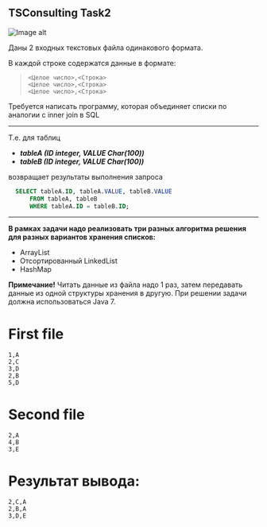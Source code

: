 ## TSConsulting Task2
![Image alt](http://publishernews.ru/images/PressReleases/press_r_34E7C198-ED6D-4243-B3E4-12882A5A701A.jpg)


Даны 2 входных текстовых файла одинакового формата.

В каждой строке содержатся данные в формате:

>```
> <Целое число>,<Строка>
> <Целое число>,<Строка>
> <Целое число>,<Строка>
>```

Требуется написать программу, которая объединяет списки по аналогии с inner join в SQL


__________________________________________________________________________________________
Т.е. для таблиц 

* ***tableA (ID integer, VALUE Char(100))***
* ***tableB (ID integer, VALUE Char(100))***


возвращает результаты выполнения запроса
```sql
  SELECT tableA.ID, tableA.VALUE, tableB.VALUE
	  FROM tableA, tableB
	  WHERE tableA.ID = tableB.ID;
```

_____________________________________________________________________________________________________

**В рамках задачи надо реализовать три разных алгоритма решения для разных вариантов хранения списков:**
* ArrayList
* Отсортированный LinkedList
* HashMap
 
 
**Примечание!** Читать данные из файла надо 1 раз, затем передавать данные из одной структуры хранения в другую.
При решении задачи должна использоваться Java 7.


# First file
```
1,A		  
2,C		  
3,D		  
2,B    
5,D    
```
# Second file
```
2,A
4,B
3,E
```

# Результат вывода:
```
2,C,A
2,B,A
3,D,E
```


